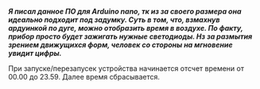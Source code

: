 ***Я писал данное ПО для Arduino nano,
тк из за своего размера она идеально подходит под задумку.
Суть в том, что, взмахнув ардуинкой по дуге, 
можно отобразить время в воздухе.
По факту, прибор просто будет зажигать нужные светодиоды.
Нз за размытия зрением движущихся форм, 
человек со стороны на мгновение увидит цифры.***

При запуске/перезапусек устройства 
начинается отсчет времени от 00.00 до 23.59.
Далее время сбрасывается. 
